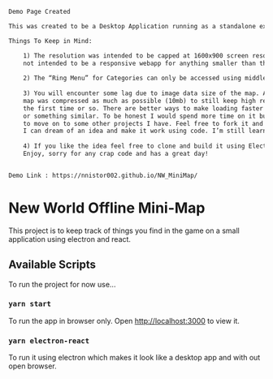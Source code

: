 ```diff
Demo Page Created

This was created to be a Desktop Application running as a standalone executable program using Electrion.js! 

Things To Keep in Mind:

	1) The resolution was intended to be capped at 1600x900 screen resolution or higher. In short, its 
	not intended to be a responsive webapp for anything smaller than that.
  
	2) The “Ring Menu” for Categories can only be accessed using middle mouse button or scroll wheel click.
  
	3) You will encounter some lag due to image data size of the map. A 700mb (42,000 px by 42,000 px) image of the 
	map was compressed as much as possible (10mb) to still keep high resolution image. It will take a while to load 
	the first time or so. There are better ways to make loading faster like grid loading images triggered by user view 
	or something similar. To be honest I would spend more time on it but I got my idea to a workable state now its time 
	to move on to some other projects I have. Feel free to fork it and take it forward. I’m no pro at coding but at least 
	I can dream of an idea and make it work using code. I’m still learning.
     
	4) If you like the idea feel free to clone and build it using Electron.js for an executable application. 
	Enjoy, sorry for any crap code and has a great day!


Demo Link : https://nnistor002.github.io/NW_MiniMap/ 

```

# New World Offline Mini-Map

This project is to keep track of things you find in the game on a small application using electron and react.

## Available Scripts

To run the project for now use...

### `yarn start`

To run the app in browser only.
Open [http://localhost:3000](http://localhost:3000) to view it.

### `yarn electron-react`

To run it using electron which makes it look like a desktop app and with out open browser.
